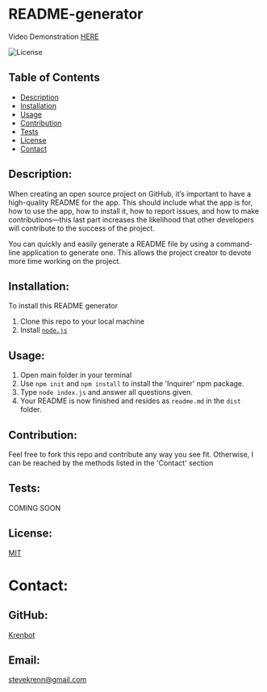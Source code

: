 
# README-generator
Video Demonstration [HERE](https://drive.google.com/file/d/1_8pKNfz9sb8VUOlVZSIO7x9ffQhA0kW_/view?usp=share_link)

![License](https://img.shields.io/badge/license-MIT-informational)

## Table of Contents
- [Description](#description)
- [Installation](#installation)
- [Usage](#usage)
- [Contribution](#contribution)
- [Tests](#tests)
- [License](#license)
- [Contact](#contact)

## Description:
When creating an open source project on GitHub, it’s important to have a high-quality README for the app. This should include what the app is for, how to use the app, how to install it, how to report issues, and how to make contributions—this last part increases the likelihood that other developers will contribute to the success of the project.

You can quickly and easily generate a README file by using a command-line application to generate one. This allows the project creator to devote more time working on the project.

## Installation:
To install this README generator
1. Clone this repo to your local machine
2. Install [`node.js`](https://nodejs.org/en/)

## Usage:
1. Open main folder in your terminal
2. Use `npm init` and `npm install` to install the 'Inquirer' npm package.
3. Type `node index.js` and answer all questions given.
4. Your README is now finished and resides as `readme.md` in the `dist` folder.

## Contribution:
Feel free to fork this repo and contribute any way you see fit. Otherwise, I can be reached by the methods listed in the 'Contact' section

## Tests:
COMING SOON

## License:
[MIT](https://opensource.org/licenses/MIT/)

# Contact:
## GitHub:
[Krenbot](https://github.com/Krenbot)
## Email:
stevekrenn@gmail.com

